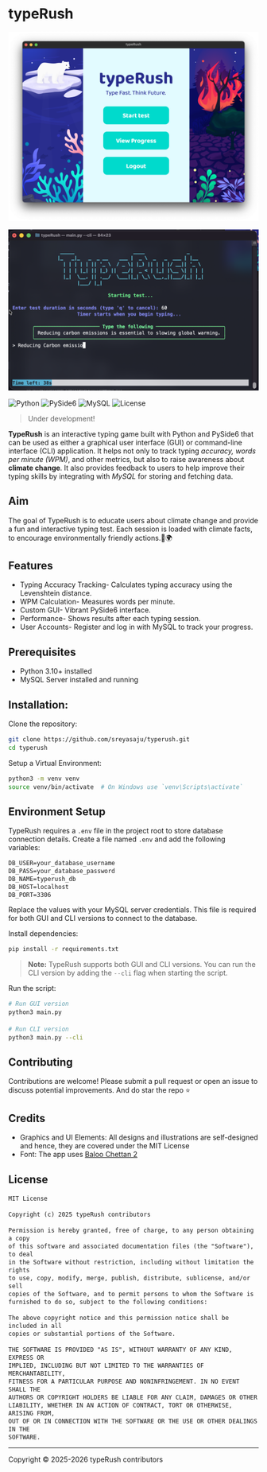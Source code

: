 # typeRush

![Preview](assets/preview.png)

![CLI Preview](assets/clipreview.png)

![Python](https://img.shields.io/badge/python-3.10%2B-blue?logo=python&logoColor=white)
![PySide6](https://img.shields.io/badge/PySide6-Qt%20Framework-green?logo=qt&logoColor=white)
![MySQL](https://img.shields.io/badge/MySQL-Database-orange?logo=mysql&logoColor=white)
![License](https://img.shields.io/badge/License-MIT-purple)

> Under development!

**TypeRush** is an interactive typing game built with Python and PySide6 that can be used as either a graphical user interface (GUI) or command-line interface (CLI) application. It helps not only to track typing *accuracy, words per minute (WPM)*, and other metrics, but also to raise awareness about **climate change**. It also provides feedback to users to help  improve their typing skills by integrating with *MySQL* for storing and fetching data.

## Aim 
The goal of TypeRush is to educate users about climate change and provide a fun and interactive typing test. Each session is loaded with climate facts, to encourage environmentally friendly actions.🌱🌍

## Features 
- Typing Accuracy Tracking- Calculates typing accuracy using the Levenshtein distance.
- WPM Calculation- Measures words per minute.
- Custom GUI- Vibrant PySide6 interface.
- Performance- Shows results after each typing session.
- User Accounts- Register and log in with MySQL to track your progress.

## Prerequisites
- Python 3.10+ installed
- MySQL Server installed and running

## Installation:

Clone the repository:

```bash
git clone https://github.com/sreyasaju/typerush.git
cd typerush
```

Setup a Virtual Environment:
```bash
python3 -m venv venv
source venv/bin/activate  # On Windows use `venv\Scripts\activate`
```

## Environment Setup

TypeRush requires a `.env` file in the project root to store database connection details. Create a file named `.env` and add the following variables:

```
DB_USER=your_database_username
DB_PASS=your_database_password
DB_NAME=typerush_db
DB_HOST=localhost
DB_PORT=3306
```

Replace the values with your MySQL server credentials. This file is required for both GUI and CLI versions to connect to the database.

Install dependencies:
```bash
pip install -r requirements.txt
```

> **Note:** TypeRush supports both GUI and CLI versions. You can run the CLI version by adding the `--cli` flag when starting the script.

Run the script: 
```bash
# Run GUI version
python3 main.py

# Run CLI version
python3 main.py --cli
```

## Contributing
Contributions are welcome! Please submit a pull request or open an issue to discuss potential improvements.
And do star the repo ⭐️

## Credits
- Graphics and UI Elements: All designs and illustrations are self-designed and hence, they are covered under the MIT License
- Font: The app uses [Baloo Chettan 2](https://fonts.google.com/specimen/Baloo+Chettan+2)

## License
```
MIT License

Copyright (c) 2025 typeRush contributors

Permission is hereby granted, free of charge, to any person obtaining a copy
of this software and associated documentation files (the "Software"), to deal
in the Software without restriction, including without limitation the rights
to use, copy, modify, merge, publish, distribute, sublicense, and/or sell
copies of the Software, and to permit persons to whom the Software is
furnished to do so, subject to the following conditions:

The above copyright notice and this permission notice shall be included in all
copies or substantial portions of the Software.

THE SOFTWARE IS PROVIDED "AS IS", WITHOUT WARRANTY OF ANY KIND, EXPRESS OR
IMPLIED, INCLUDING BUT NOT LIMITED TO THE WARRANTIES OF MERCHANTABILITY,
FITNESS FOR A PARTICULAR PURPOSE AND NONINFRINGEMENT. IN NO EVENT SHALL THE
AUTHORS OR COPYRIGHT HOLDERS BE LIABLE FOR ANY CLAIM, DAMAGES OR OTHER
LIABILITY, WHETHER IN AN ACTION OF CONTRACT, TORT OR OTHERWISE, ARISING FROM,
OUT OF OR IN CONNECTION WITH THE SOFTWARE OR THE USE OR OTHER DEALINGS IN THE
SOFTWARE.
```

<hr>
Copyright © 2025-2026 typeRush contributors
